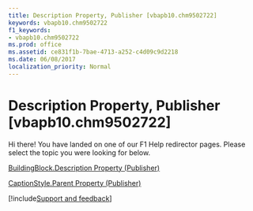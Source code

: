 ```yaml
---
title: Description Property, Publisher [vbapb10.chm9502722]
keywords: vbapb10.chm9502722
f1_keywords:
- vbapb10.chm9502722
ms.prod: office
ms.assetid: ce831f1b-7bae-4713-a252-c4d09c9d2218
ms.date: 06/08/2017
localization_priority: Normal
---
```



# Description Property, Publisher [vbapb10.chm9502722]

Hi there! You have landed on one of our F1 Help redirector pages. Please select the topic you were looking for below.

[BuildingBlock.Description Property (Publisher)](http://msdn.microsoft.com/library/de78c9b6-25a8-c92c-0523-6b00ef932b06%28Office.15%29.aspx)

[CaptionStyle.Parent Property (Publisher)](http://msdn.microsoft.com/library/b159947a-fe70-0737-e156-a5f9b413796c%28Office.15%29.aspx)

[!include[Support and feedback](~/includes/feedback-boilerplate.md)]